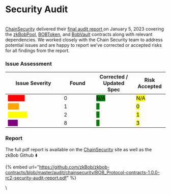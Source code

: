 # Security Audit

\
[ChainSecurity](https://chainsecurity.com/) delivered their [final audit report ](https://chainsecurity.com/security-audit/zkbob-smart-contracts/)on January 5, 2023 covering the [zkBobPool](https://github.com/zkBob/zkbob-contracts/blob/master/src/zkbob/ZkBobPool.sol), [BOBToken](https://github.com/zkBob/zkbob-contracts/blob/master/src/BobToken.sol), and [BobVault](https://github.com/zkBob/zkbob-contracts/blob/master/src/BobVault.sol) contracts along with relevant dependencies. We worked closely with the Chain Security team to address potential issues and are happy to report we’ve corrected or accepted risks for all findings from the report.&#x20;

### Issue Assessment

<table><thead><tr><th width="160">Issue Severity</th><th width="86">Found</th><th>Corrected / Updated Spec</th><th>Risk Accepted</th></tr></thead><tbody><tr><td><mark style="color:red;background-color:red;">Critical</mark> </td><td>0</td><td><mark style="background-color:green;">N/A</mark></td><td><mark style="background-color:yellow;">N/A</mark></td></tr><tr><td><mark style="color:orange;background-color:orange;">High</mark> </td><td>1</td><td><mark style="color:green;background-color:green;">1</mark></td><td><mark style="background-color:yellow;">0</mark></td></tr><tr><td><mark style="color:yellow;background-color:yellow;">Medium</mark></td><td>2</td><td><mark style="color:green;background-color:green;">1</mark></td><td><mark style="background-color:yellow;">1</mark></td></tr><tr><td><mark style="color:purple;background-color:purple;">Low</mark></td><td>8</td><td><mark style="color:green;background-color:green;">5</mark></td><td><mark style="background-color:yellow;">3</mark></td></tr></tbody></table>

### Report

The full pdf report is available on the [ChainSecurity](https://chainsecurity.com/security-audit/zkbob-smart-contracts/) site as well as the zkBob Github ⬇️

{% embed url="https://github.com/zkBob/zkbob-contracts/blob/master/audit/chainsecurity/BOB_Protocol-contracts-1.0.0-rc2-security-audit-report.pdf" %}

\
